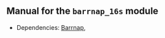 
Manual for the `barrnap_16s` module
---

+ Dependencies:
  [Barrnap](https://github.com/tseemann/barrnap), 
